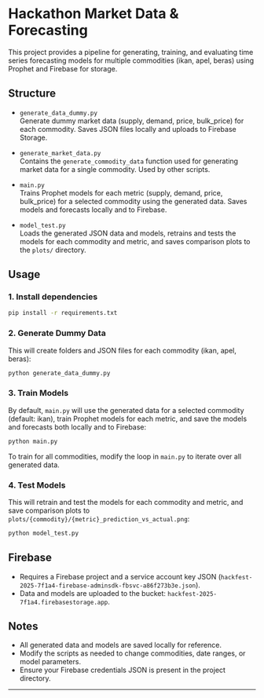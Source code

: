 # Hackathon Market Data & Forecasting

This project provides a pipeline for generating, training, and evaluating time series forecasting models for multiple commodities (ikan, apel, beras) using Prophet and Firebase for storage.

## Structure

- `generate_data_dummy.py`  
  Generate dummy market data (supply, demand, price, bulk_price) for each commodity. Saves JSON files locally and uploads to Firebase Storage.

- `generate_market_data.py`  
  Contains the `generate_commodity_data` function used for generating market data for a single commodity. Used by other scripts.

- `main.py`  
  Trains Prophet models for each metric (supply, demand, price, bulk_price) for a selected commodity using the generated data. Saves models and forecasts locally and to Firebase.

- `model_test.py`  
  Loads the generated JSON data and models, retrains and tests the models for each commodity and metric, and saves comparison plots to the `plots/` directory.

## Usage

### 1. Install dependencies

```bash
pip install -r requirements.txt
```

### 2. Generate Dummy Data

This will create folders and JSON files for each commodity (ikan, apel, beras):

```bash
python generate_data_dummy.py
```

### 3. Train Models

By default, `main.py` will use the generated data for a selected commodity (default: ikan), train Prophet models for each metric, and save the models and forecasts both locally and to Firebase:

```bash
python main.py
```

To train for all commodities, modify the loop in `main.py` to iterate over all generated data.

### 4. Test Models

This will retrain and test the models for each commodity and metric, and save comparison plots to `plots/{commodity}/{metric}_prediction_vs_actual.png`:

```bash
python model_test.py
```

## Firebase

- Requires a Firebase project and a service account key JSON (`hackfest-2025-7f1a4-firebase-adminsdk-fbsvc-a86f273b3e.json`).
- Data and models are uploaded to the bucket: `hackfest-2025-7f1a4.firebasestorage.app`.

## Notes

- All generated data and models are saved locally for reference.
- Modify the scripts as needed to change commodities, date ranges, or model parameters.
- Ensure your Firebase credentials JSON is present in the project directory.

---
